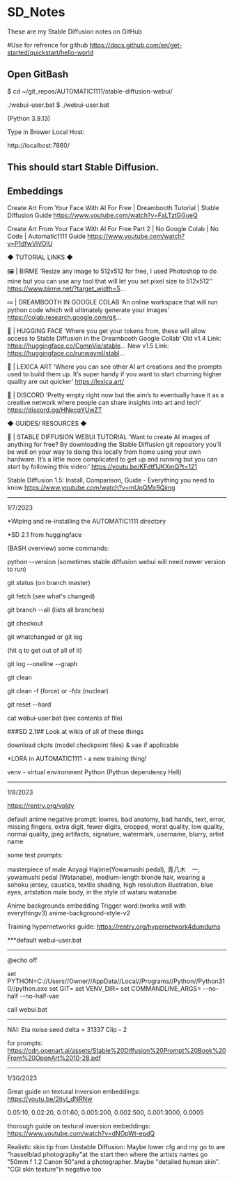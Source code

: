 # SD_Notes
These are my Stable Diffusion notes on GitHub

#Use for refrence for github
https://docs.github.com/en/get-started/quickstart/hello-world


Open GitBash
---------------------------

$ cd ~/git_repos/AUTOMATIC1111/stable-diffusion-webui/

./webui-user.bat
$ ./webui-user.bat

(Python 3.9.13)

Type in Brower Local Host:

http://localhost:7860/

This should start Stable Diffusion.
---------------------------


Embeddings
---------------------------
Create Art From Your Face With AI For Free | Dreambooth Tutorial | Stable Diffusion Guide
https://www.youtube.com/watch?v=FaLTztGGueQ

Create Art From Your Face With AI For Free Part 2 | No Google Colab | No Code | Automatic1111 Guide
https://www.youtube.com/watch?v=P1dfwViVOIU

◆  TUTORIAL LINKS ◆ 

🖼️ | BIRME
‘Resize any image to 512x512 for free, I used Photoshop to do mine but you can use any tool that will let you set pixel size to 512x512’’
https://www.birme.net/?target_width=5...

💤 | DREAMBOOTH IN GOOGLE COLAB
‘An online workspace that will run python code which will ultimately generate your images’
https://colab.research.google.com/git...

🤗 | HUGGING FACE
‘Where you get your tokens from, these will allow access to Stable Diffusion in the Dreambooth Google Collab’
Old v1.4 Link: https://huggingface.co/CompVis/stable...
New v1.5 Link: https://huggingface.co/runwayml/stabl...

🎨 | LEXICA ART
‘Where you can see other AI art creations and the prompts used to build them up. It’s super handy if you want to start churning higher quality are out quicker’
https://lexica.art/

💬 | DISCORD
‘Pretty empty right now but the aim’s to eventually have it as a creative network where people can share insights into art and tech’
https://discord.gg/HNecqYUwZT

◆ GUIDES/ RESOURCES ◆ 

🤖 | STABLE DIFFUSION WEBUI TUTORIAL
‘Want to create AI images of anything for free? By downloading the Stable Diffusion git repository you’ll be well on your way to doing this locally from home using your own hardware. It’s a little more complicated to get up and running but you can start by following this video:’
https://youtu.be/KFdtf1JKXmQ?t=121



Stable Diffusion 1.5: Install, Comparison, Guide - Everything you need to know
https://www.youtube.com/watch?v=mUpQMx9Qimg

---------------------------------------------------------------------------------------------------------------
1/7/2023

*Wiping and re-installing the AUTOMATIC1111 directory

*SD 2.1 from huggingface

(BASH overview)
some commands:

python --version (sometimes stable diffusion webui will need newer version to run)

git status (on branch master)

git fetch (see what's changed)

git branch --all (lists all branches)

git checkout

git whatchanged or git log

(hit q to get out of all of it)

git log --oneline --graph

git clean

git clean -f (force) or -fdx (nuclear)

git reset --hard

cat webui-user.bat (see contents of file)

###SD 2.1##
Look at wikis of all of these things

download ckpts (model checkpoint files) & vae if applicable 

*LORA in AUTOMATIC1111 - a new training thing!

venv - virtual environment Python (Python dependency Hell)


-------------------------------
1/8/2023

https://rentry.org/voldy

default anime negative prompt: lowres, bad anatomy, bad hands, text, error, missing fingers, extra digit, fewer digits, cropped, worst quality, low quality, normal quality, jpeg artifacts, signature, watermark, username, blurry, artist name


some test prompts:

masterpiece of male Aoyagi Hajime\(Yowamushi pedal\), 青八木　一, yowamushi pedal \(Watanabe\), medium-length  blonde hair, wearing a sohoku jersey, caustics, textile shading, high resolution illustration, blue eyes, artstation male body, in the style of wataru watanabe

Anime backgrounds embedding Trigger word:(works well with everythingv3)
anime-background-style-v2

Training hypernetworks guide:
https://rentry.org/hypernetwork4dumdums

***default webui-user.bat
********
@echo off

set PYTHON=C://Users//Owner//AppData//Local//Programs//Python//Python310//python.exe
set GIT=
set VENV_DIR=
set COMMANDLINE_ARGS= --no-half --no-half-vae

call webui.bat
********

NAI: 
Eta noise seed delta = 31337
Clip - 2

for prompts:
https://cdn.openart.ai/assets/Stable%20Diffusion%20Prompt%20Book%20From%20OpenArt%2010-28.pdf


---------
1/30/2023

Great guide on textural inversion embeddings:
https://youtu.be/2ityl_dNRNw

0.05:10, 0.02:20, 0.01:60, 0.005:200, 0.002:500, 0.001:3000, 0.0005

thorough guide on textural inversion embeddings: 
https://www.youtube.com/watch?v=dNOpWt-epdQ

Realistic skin tip from Unstable Diffusion:
Maybe lower cfg and my go to are "hasselblad photography"at the start then where the artists names go "50mm f 1.2 Canon 50"and a photographer. Maybe "detailed human skin". "CGI skin texture"in negative too

